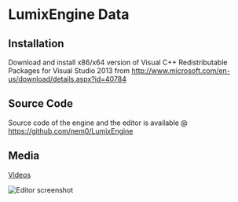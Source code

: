 LumixEngine Data
================

Installation
------------
Download and install x86/x64 version of Visual C++ Redistributable Packages for Visual Studio 2013 from
http://www.microsoft.com/en-us/download/details.aspx?id=40784

Source Code
-----------
Source code of the engine and the editor is available @ https://github.com/nem0/LumixEngine

Media
-----------

[Videos](https://www.youtube.com/channel/UCtjtIy0ldsq-9siM1Gm_rXg)

![Editor screenshot](https://cloud.githubusercontent.com/assets/153526/12904252/3fcf130e-cece-11e5-878b-c9fe24c1b11a.png)
